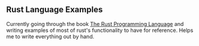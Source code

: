## Rust Language Examples

Currently going through the book [The Rust Programming Language](https://doc.rust-lang.org/book/) and
writing examples of most of rust's functionality to have for reference. Helps me to write everything
out by hand.